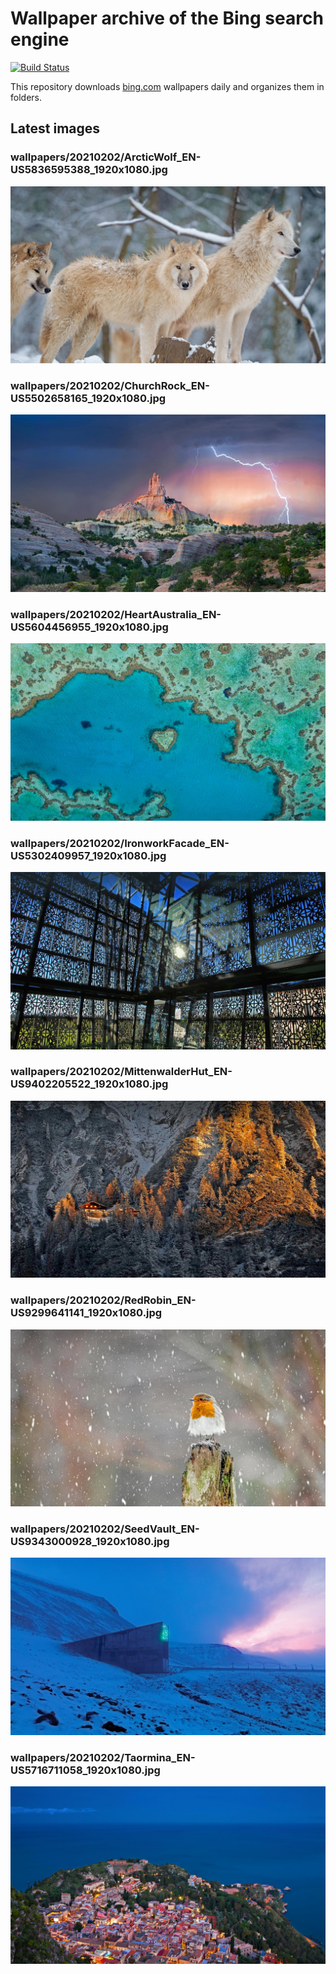 # Wallpaper archive of the Bing search engine

[![Build Status](https://travis-ci.org/kijart/bing-daily-images-dl.svg?branch=wallpapers)](https://travis-ci.org/kijart/bing-daily-images-dl)

This repository downloads [bing.com](https://www.bing.com) wallpapers daily and organizes them in folders.

## Latest images

<!-- Wallpapers -->

### wallpapers/20210202/ArcticWolf_EN-US5836595388_1920x1080.jpg

![wallpapers/20210202/ArcticWolf_EN-US5836595388_1920x1080.jpg](wallpapers/20210202/ArcticWolf_EN-US5836595388_1920x1080.jpg)

### wallpapers/20210202/ChurchRock_EN-US5502658165_1920x1080.jpg

![wallpapers/20210202/ChurchRock_EN-US5502658165_1920x1080.jpg](wallpapers/20210202/ChurchRock_EN-US5502658165_1920x1080.jpg)

### wallpapers/20210202/HeartAustralia_EN-US5604456955_1920x1080.jpg

![wallpapers/20210202/HeartAustralia_EN-US5604456955_1920x1080.jpg](wallpapers/20210202/HeartAustralia_EN-US5604456955_1920x1080.jpg)

### wallpapers/20210202/IronworkFacade_EN-US5302409957_1920x1080.jpg

![wallpapers/20210202/IronworkFacade_EN-US5302409957_1920x1080.jpg](wallpapers/20210202/IronworkFacade_EN-US5302409957_1920x1080.jpg)

### wallpapers/20210202/MittenwalderHut_EN-US9402205522_1920x1080.jpg

![wallpapers/20210202/MittenwalderHut_EN-US9402205522_1920x1080.jpg](wallpapers/20210202/MittenwalderHut_EN-US9402205522_1920x1080.jpg)

### wallpapers/20210202/RedRobin_EN-US9299641141_1920x1080.jpg

![wallpapers/20210202/RedRobin_EN-US9299641141_1920x1080.jpg](wallpapers/20210202/RedRobin_EN-US9299641141_1920x1080.jpg)

### wallpapers/20210202/SeedVault_EN-US9343000928_1920x1080.jpg

![wallpapers/20210202/SeedVault_EN-US9343000928_1920x1080.jpg](wallpapers/20210202/SeedVault_EN-US9343000928_1920x1080.jpg)

### wallpapers/20210202/Taormina_EN-US5716711058_1920x1080.jpg

![wallpapers/20210202/Taormina_EN-US5716711058_1920x1080.jpg](wallpapers/20210202/Taormina_EN-US5716711058_1920x1080.jpg)

